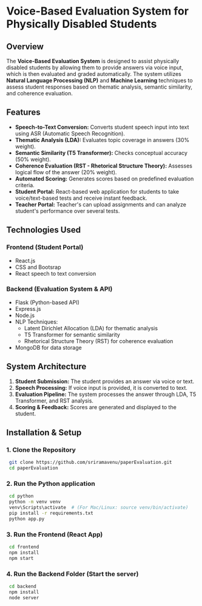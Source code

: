 # Voice-Based Evaluation System for Physically Disabled Students

## Overview
The **Voice-Based Evaluation System** is designed to assist physically disabled students by allowing them to provide answers via voice input, which is then evaluated and graded automatically. The system utilizes **Natural Language Processing (NLP)** and **Machine Learning** techniques to assess student responses based on thematic analysis, semantic similarity, and coherence evaluation.

## Features
- **Speech-to-Text Conversion:** Converts student speech input into text using ASR (Automatic Speech Recognition).
- **Thematic Analysis (LDA):** Evaluates topic coverage in answers (30% weight).
- **Semantic Similarity (T5 Transformer):** Checks conceptual accuracy (50% weight).
- **Coherence Evaluation (RST - Rhetorical Structure Theory):** Assesses logical flow of the answer (20% weight).
- **Automated Scoring:** Generates scores based on predefined evaluation criteria.
- **Student Portal:** React-based web application for students to take voice/text-based tests and receive instant feedback.
- **Teacher Portal:** Teacher's can upload assignments and can analyze student's performance over several tests.

## Technologies Used
### **Frontend (Student Portal)**
- React.js
- CSS and Bootsrap
- React speech to text conversion

### **Backend (Evaluation System & API)**
- Flask (Python-based API)
- Express.js
- Node.js
- NLP Techniques:
  - Latent Dirichlet Allocation (LDA) for thematic analysis
  - T5 Transformer for semantic similarity
  - Rhetorical Structure Theory (RST) for coherence evaluation
- MongoDB for data storage


## System Architecture
1. **Student Submission:** The student provides an answer via voice or text.
2. **Speech Processing:** If voice input is provided, it is converted to text.
3. **Evaluation Pipeline:** The system processes the answer through LDA, T5 Transformer, and RST analysis.
4. **Scoring & Feedback:** Scores are generated and displayed to the student.

## Installation & Setup
### **1. Clone the Repository**
```bash
 git clone https://github.com/sriramavenu/paperEvaluation.git
 cd paperEvaluation
```

### **2. Run the Python application**
```bash
 cd python
 python -m venv venv
 venv\Scripts\activate  # (For Mac/Linux: source venv/bin/activate)
 pip install -r requirements.txt
 python app.py
```

### **3. Run the Frontend (React App)**
```bash
 cd frontend
 npm install
 npm start
```

### **4. Run the Backend Folder (Start the server)**
```bash
 cd backend
 npm install
 node server
```

